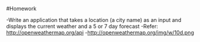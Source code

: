 #Homework

-Write an application that takes a location (a city name) as an input and displays the current weather and a 5 or 7 day forecast
-Refer: http://openweathermap.org/api
-http://openweathermap.org/img/w/10d.png
